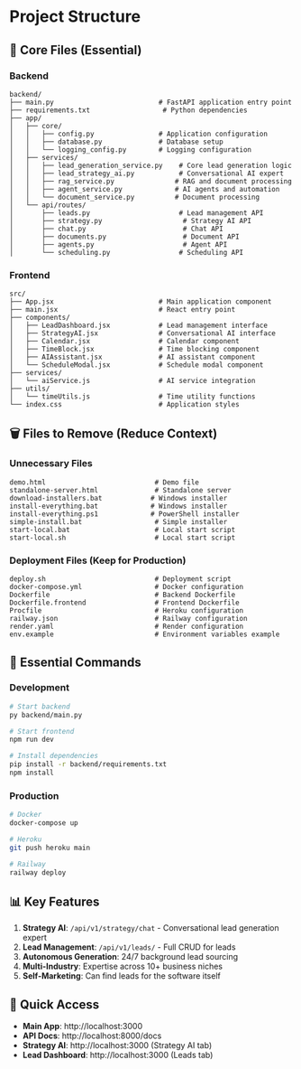 # Project Structure

## 📁 Core Files (Essential)

### Backend
```
backend/
├── main.py                          # FastAPI application entry point
├── requirements.txt                  # Python dependencies
├── app/
│   ├── core/
│   │   ├── config.py                # Application configuration
│   │   ├── database.py              # Database setup
│   │   └── logging_config.py        # Logging configuration
│   ├── services/
│   │   ├── lead_generation_service.py    # Core lead generation logic
│   │   ├── lead_strategy_ai.py           # Conversational AI expert
│   │   ├── rag_service.py               # RAG and document processing
│   │   ├── agent_service.py             # AI agents and automation
│   │   └── document_service.py          # Document processing
│   └── api/routes/
│       ├── leads.py                      # Lead management API
│       ├── strategy.py                    # Strategy AI API
│       ├── chat.py                        # Chat API
│       ├── documents.py                   # Document API
│       ├── agents.py                      # Agent API
│       └── scheduling.py                 # Scheduling API
```

### Frontend
```
src/
├── App.jsx                          # Main application component
├── main.jsx                         # React entry point
├── components/
│   ├── LeadDashboard.jsx            # Lead management interface
│   ├── StrategyAI.jsx               # Conversational AI interface
│   ├── Calendar.jsx                 # Calendar component
│   ├── TimeBlock.jsx                # Time blocking component
│   ├── AIAssistant.jsx              # AI assistant component
│   └── ScheduleModal.jsx            # Schedule modal component
├── services/
│   └── aiService.js                 # AI service integration
├── utils/
│   └── timeUtils.js                 # Time utility functions
└── index.css                        # Application styles
```

## 🗑️ Files to Remove (Reduce Context)

### Unnecessary Files
```
demo.html                           # Demo file
standalone-server.html              # Standalone server
download-installers.bat            # Windows installer
install-everything.bat             # Windows installer
install-everything.ps1             # PowerShell installer
simple-install.bat                  # Simple installer
start-local.bat                     # Local start script
start-local.sh                      # Local start script
```

### Deployment Files (Keep for Production)
```
deploy.sh                           # Deployment script
docker-compose.yml                  # Docker configuration
Dockerfile                          # Backend Dockerfile
Dockerfile.frontend                 # Frontend Dockerfile
Procfile                            # Heroku configuration
railway.json                        # Railway configuration
render.yaml                         # Render configuration
env.example                         # Environment variables example
```

## 🎯 Essential Commands

### Development
```bash
# Start backend
py backend/main.py

# Start frontend
npm run dev

# Install dependencies
pip install -r backend/requirements.txt
npm install
```

### Production
```bash
# Docker
docker-compose up

# Heroku
git push heroku main

# Railway
railway deploy
```

## 📊 Key Features

1. **Strategy AI**: `/api/v1/strategy/chat` - Conversational lead generation expert
2. **Lead Management**: `/api/v1/leads/` - Full CRUD for leads
3. **Autonomous Generation**: 24/7 background lead sourcing
4. **Multi-Industry**: Expertise across 10+ business niches
5. **Self-Marketing**: Can find leads for the software itself

## 🚀 Quick Access

- **Main App**: http://localhost:3000
- **API Docs**: http://localhost:8000/docs
- **Strategy AI**: http://localhost:3000 (Strategy AI tab)
- **Lead Dashboard**: http://localhost:3000 (Leads tab)



